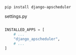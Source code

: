 ```shell
pip install django-apscheduler

```

settings.py
```python

INSTALLED_APPS = [
    # ...
    "django_apscheduler",
    # ...
]


```